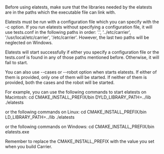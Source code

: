 Before using elatests, make sure that the libraries needed by the elatests are in the paths which the executable file can link with.

Elatests must be run with a configuration file which you can specify with the -c option. If you run elatests without specifying a configuration file, it will use tests.conf in the following paths in order: '.', '../etc/carrier', '/usr/local/etc/carrier', '/etc/carrier'. However, the last two paths will be neglected on Windows.

Elatests will start successfully if either you specify a configuration file or the tests.conf is found in any of those paths mentioned before. Otherwise, it will fail to start.

You can also use --cases or --robot option when starts elatests. If either of them is provided, only one of them will be started. If neither of them is provided, both the cases and the robot will be started.

For example, you can use the following commands to start elatests on Macintosh:
cd CMAKE_INSTALL_PREFIX/bin
DYLD_LIBRARY_PATH=../lib ./elatests

or the following commands on Linux:
cd CMAKE_INSTALL_PREFIX/bin
LD_LIBRARY_PATH=../lib ./elatests

or the following commands on Windows:
cd CMAKE_INSTALL_PREFIX/bin
elatests.exe

Remember to replace the CMAKE_INSTALL_PREFIX with the value you set when you build Carrier.
